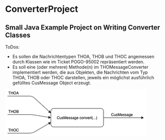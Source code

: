 # ConverterProject
## Small Java Example Project on Writing Converter Classes

ToDos:
* Es sollen die Nachrichtentypen THOA, THOB und THOC angemessen durch Klassen wie im Ticket POGO-95002 repräsentiert werden.
* Es soll eine (oder mehrere) Methode(n) im THOMessageConverter implementiert werden, die aus Objekten, die Nachrichten vom Typ THOA, THOB oder THOC darstellen, jeweils ein möglichst ausführlich gefülltes CusMessage Object erzeugt.
  
![Datenfluss Converter](./src/resources/ConverterTicket.png)